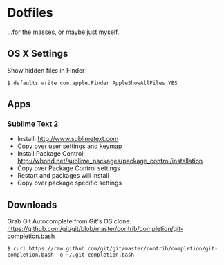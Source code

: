 # Dotfiles

…for the masses, or maybe just myself.

## OS X Settings

Show hidden files in Finder  

	$ defaults write com.apple.Finder AppleShowAllFiles YES

## Apps

### Sublime Text 2

* Install: http://www.sublimetext.com
* Copy over user settings and keymap
* Install Package Control: http://wbond.net/sublime_packages/package_control/installation
* Copy over Package Control settings
* Restart and packages will install
* Copy over package specific settings

## Downloads

Grab Git Autocomplete from Git's OS clone:  
https://github.com/git/git/blob/master/contrib/completion/git-completion.bash

	$ curl https://raw.github.com/git/git/master/contrib/completion/git-completion.bash -o ~/.git-completion.bash